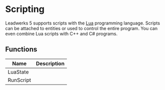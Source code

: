 # Scripting #
Leadwerks 5 supports scripts with the [Lua](https://www.lua.org) programming language.
Scripts can be attached to entities or used to control the entire program.
You can even combine Lua scripts with C++ and C# programs.

## Functions ##

| Name | Description |
|-----|-----|
| LuaState | |
| RunScript | |
